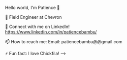 Hello world, I'm Patience 👋

🔭 Field Engineer at Chevron 

👯 Connect with me on LinkedIn! https://www.linkedin.com/in/patiencebambu/

📫 How to reach me: Email: patiencebambu@@gmail.com

⚡ Fun fact: I love Chickfila! -->
